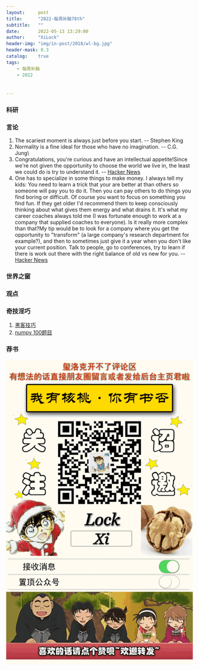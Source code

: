 ```yaml
---
layout:     post
title:      "2022-每周补脑78th"
subtitle:   ""
date:       2022-05-13 13:29:00
author:     "XiLock"
header-img: "img/in-post/2018/wl-bg.jpg"
header-mask: 0.3
catalog:    true
tags:
    - 每周补脑
    - 2022


---
```


### 科研

### 言论
1. The scariest moment is always just before you start. -- Stephen King
1. Normality is a fine ideal for those who have no imagination. -- C.G. Jung\
1. Congratulations, you're curious and have an intellectual appetite!Since we're not given the opportunity to choose the world we live in, the least we could do is try to understand it. -- [Hacker News](https://news.ycombinator.com/item?id=30928948)
1. One has to specialize in some things to make money. I always tell my kids: You need to learn a trick that your are better at than others so someone will pay you to do it. Then you can pay others to do things you find boring or difficult. Of course you want to focus on something you find fun. If they get older I'd recommend them to keep consciously thinking about what gives them energy and what drains it. It's what my career coaches always told me (I was fortunate enough to work at a company that supplied coaches to everyone). Is it really more complex than that?My tip would be to look for a company where you get the opportunity to "transform" (a large company's research department for example?), and then to sometimes just give it a year when you don't like your current position. Talk to people, go to conferences, try to learn if there is work out there with the right balance of old vs new for you. -- [Hacker News](https://news.ycombinator.com/item?id=30929422)

### 世界之窗

### 观点


### 奇技淫巧
1. [黑客技巧](https://book.hacktricks.xyz/welcome/readme)
1. [numpy 100题目](https://github.com/rougier/numpy-100)

### 荐书



![](/img/wc-tail.GIF)
